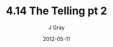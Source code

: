 ---
title: '4.14 The Telling pt 2'
alt: 'Mysteries of the Arcana'
date: '2012-05-11'
author: 'J Gray'
artist: 'Gennifer'
chapter: '4 In the Beginnings'
filler: false
---